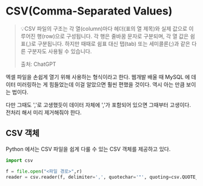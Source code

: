 # CSV(Comma-Separated Values)

>💡CSV 파일의 구조는 각 열(column)마다 헤더(표의 열 제목)와 실제 값으로 이루어진 행(row)으로 구성됩니다. 각 행은 줄바꿈 문자로 구분되며, 각 열 값은 쉼표(,)로 구분됩니다. 하지만 때때로 쉼표 대신 탭(tab) 또는 세미콜론(;)과 같은 다른 구분자도 사용될 수 있습니다.
>
>출처: ChatGPT

엑셀 파일을 손쉽게 열기 위해 사용하는 형식이라고 한다. 웹개발 배울 때 MySQL 에 데이터 미러링하는 게 힘들었는데 이걸 알았으면 훨씬 편했을 것이다. 역시 아는 만큼 보이는 법이다.

다만 그때도 ','로 고생했듯이 데이터 자체에 ','가 포함되어 있으면 그때부터 고생이다. 전처리 해서 미리 제거해줘야 한다.

## CSV 객체
Python 에서는 CSV 파일을 쉽게 다룰 수 있는 CSV 객체를 제공하고 있다.
```python
import csv

f = file.open("<파일 경로>",r)
reader = csv.reader(f, delimiter=',', quotechar='"', quoting=csv.QUOTE_ALL)
```


